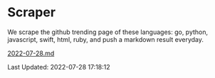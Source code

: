 # Scraper

We scrape the github trending page of these languages: go, python, javascript, swift, html, ruby, and push a markdown result everyday.

[2022-07-28.md](https://github.com/henson/Scraper/blob/master/2022-07-28.md)

Last Updated: 2022-07-28 17:18:12